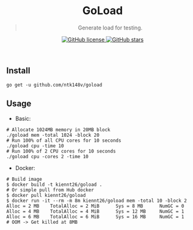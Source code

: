 <div align="center">
	<h1>GoLoad</h1>
	<blockquote align="center">Generate load for testing.</blockquote>
	<p>
		<a href="https://github.com/ntk148v/goload/blob/master/LICENSE">
			<img alt="GitHub license" src="https://img.shields.io/github/license/ntk148v/goload?style=for-the-badge">
		</a>
		<a href="https://github.com/ntk148v/goload/stargazers">
			<img alt="GitHub stars" src="https://img.shields.io/github/stars/ntk148v/goload?style=for-the-badge">
		</a>
		<br>
<!--		<a href="https://github.com/ntk148v/goload/actions">
			<img alt="Windows Build Status" src="https://img.shields.io/github/workflow/status/ntk148v/goload/Windows%20Build?style=flat-square&logo=github&label=Windows">
		</a>
		<a href="https://github.com/ntk148v/goload/actions">
			<img alt="GNU/Linux Build Status" src="https://img.shields.io/github/workflow/status/ntk148v/goload/Linux%20Build?style=flat-square&logo=github&label=GNU/Linux">
		</a>
		<a href="https://github.com/ntk148v/goload/actions">
			<img alt="MacOS Build Status" src="https://img.shields.io/github/workflow/status/ntk148v/goload/MacOS%20Build?style=flat-square&logo=github&label=MacOS">
		</a>
		<br>-->
	</p><br>
</div>

## Install

```shell
go get -u github.com/ntk148v/goload
```

## Usage

- Basic:

```shell
# Allocate 1024MB memory in 20MB block
./goload mem -total 1024 -block 20
# Run 100% of all CPU cores for 10 seconds
./goload cpu -time 10
# Run 100% of 2 CPU cores for 10 seconds
./goload cpu -cores 2 -time 10
```

- Docker:

```shell
# Build image
$ docker build -t kiennt26/goload .
# Or simple pull from Hub docker
$ docker pull kiennt26/goload
$ docker run -it --rm -m 8m kiennt26/goload mem -total 10 -block 2
Alloc = 2 MB    TotalAlloc = 2 MiB      Sys = 8 MB      NumGC = 0
Alloc = 4 MB    TotalAlloc = 4 MiB      Sys = 12 MB     NumGC = 1
Alloc = 6 MB    TotalAlloc = 6 MiB      Sys = 16 MB     NumGC = 1
# OOM -> Get killed at 8MB
```
